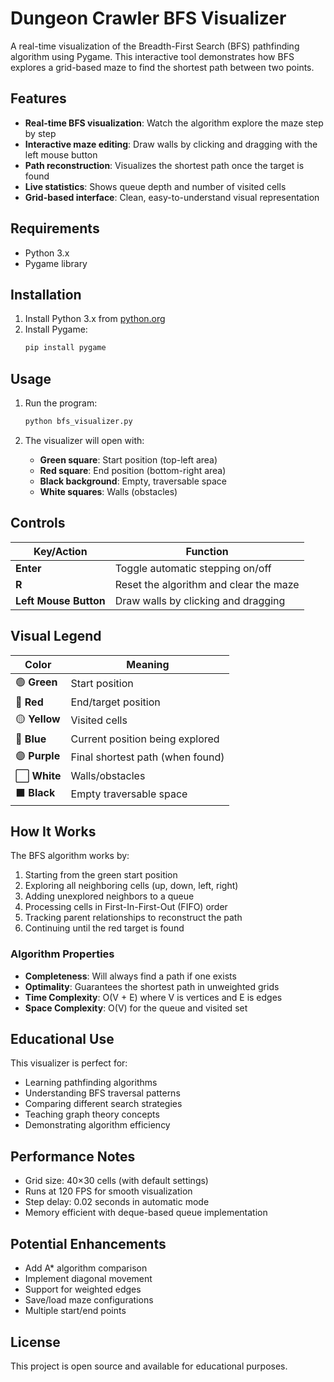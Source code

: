 # Dungeon Crawler BFS Visualizer

A real-time visualization of the Breadth-First Search (BFS) pathfinding algorithm using Pygame. This interactive tool demonstrates how BFS explores a grid-based maze to find the shortest path between two points.

## Features

- **Real-time BFS visualization**: Watch the algorithm explore the maze step by step
- **Interactive maze editing**: Draw walls by clicking and dragging with the left mouse button
- **Path reconstruction**: Visualizes the shortest path once the target is found
- **Live statistics**: Shows queue depth and number of visited cells
- **Grid-based interface**: Clean, easy-to-understand visual representation

## Requirements

- Python 3.x
- Pygame library

## Installation

1. Install Python 3.x from [python.org](https://python.org)
2. Install Pygame:
   ```bash
   pip install pygame
   ```

## Usage

1. Run the program:
   ```bash
   python bfs_visualizer.py
   ```

2. The visualizer will open with:
   - **Green square**: Start position (top-left area)
   - **Red square**: End position (bottom-right area)
   - **Black background**: Empty, traversable space
   - **White squares**: Walls (obstacles)

## Controls

| Key/Action | Function |
|------------|----------|
| **Enter** | Toggle automatic stepping on/off |
| **R** | Reset the algorithm and clear the maze |
| **Left Mouse Button** | Draw walls by clicking and dragging |

## Visual Legend

| Color | Meaning |
|-------|---------|
| 🟢 **Green** | Start position |
| 🔴 **Red** | End/target position |
| 🟡 **Yellow** | Visited cells |
| 🔵 **Blue** | Current position being explored |
| 🟣 **Purple** | Final shortest path (when found) |
| ⬜ **White** | Walls/obstacles |
| ⬛ **Black** | Empty traversable space |

## How It Works

The BFS algorithm works by:

1. Starting from the green start position
2. Exploring all neighboring cells (up, down, left, right) 
3. Adding unexplored neighbors to a queue
4. Processing cells in First-In-First-Out (FIFO) order
5. Tracking parent relationships to reconstruct the path
6. Continuing until the red target is found

### Algorithm Properties

- **Completeness**: Will always find a path if one exists
- **Optimality**: Guarantees the shortest path in unweighted grids
- **Time Complexity**: O(V + E) where V is vertices and E is edges
- **Space Complexity**: O(V) for the queue and visited set


## Educational Use

This visualizer is perfect for:

- Learning pathfinding algorithms
- Understanding BFS traversal patterns
- Comparing different search strategies
- Teaching graph theory concepts
- Demonstrating algorithm efficiency

## Performance Notes

- Grid size: 40×30 cells (with default settings)
- Runs at 120 FPS for smooth visualization
- Step delay: 0.02 seconds in automatic mode
- Memory efficient with deque-based queue implementation

## Potential Enhancements

- Add A* algorithm comparison
- Implement diagonal movement
- Support for weighted edges
- Save/load maze configurations
- Multiple start/end points

## License

This project is open source and available for educational purposes.
